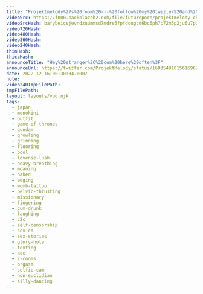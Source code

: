 ```yaml
---
title: "Projektmelody%27s%20room%20---%20follow%20my%20twizler%20and%20junk%3A%20linktr%20.ee%2Fprojektmelody"
videoSrc: https://f000.backblazeb2.com/file/futureporn/projektmelody-chaturbate-2022-12-15.mp4
videoSrcHash: bafybeicsjevndzuummsd7mdrs6fpfdougcd6bc6ph7c72m5p2ju6u7pzgu?filename=projektmelody-chaturbate-20221216T003034Z-source.mp4
video720Hash: 
video480Hash: 
video360Hash: 
video240Hash: 
thinHash: 
thiccHash: 
announceTitle: "Hey%20stranger%2C%20cum%20here%20often%3F"
announceUrl: https://twitter.com/ProjektMelody/status/1603548101561696261
date: 2022-12-16T00:30:34.000Z
note: 
video240TmpFilePath: 
tmpFilePath: 
layout: layouts/vod.njk
tags:
  - japan
  - monokini
  - outfit
  - game-of-thrones
  - gundam
  - growling
  - grinding
  - flooring
  - pool
  - lovense-lush
  - heavy-breathing
  - moaning
  - naked
  - edging
  - womb-tattoo
  - pelvic-thrusting
  - missionary
  - fingering
  - cum-drunk
  - laughing
  - c2c
  - self-censorship
  - sex-ed
  - sex-stories
  - glory-hole
  - texting
  - ass
  - 2-cooms
  - orgasm
  - selfie-cam
  - non-euclidian
  - silly-dancing
---
```

